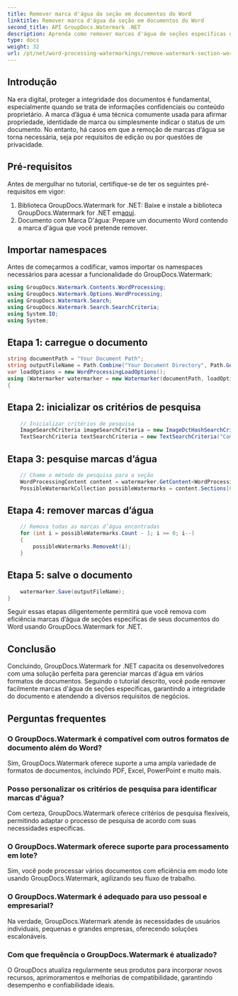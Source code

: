 ```yaml
---
title: Remover marca d'água da seção em documentos do Word
linktitle: Remover marca d'água da seção em documentos do Word
second_title: API GroupDocs.Watermark .NET
description: Aprenda como remover marcas d'água de seções específicas de documentos do Word usando GroupDocs.Watermark for .NET. Tutorial abrangente disponível aqui.
type: docs
weight: 32
url: /pt/net/word-processing-watermarkings/remove-watermark-section-word-docs/
---
```

## Introdução
Na era digital, proteger a integridade dos documentos é fundamental, especialmente quando se trata de informações confidenciais ou conteúdo proprietário. A marca d’água é uma técnica comumente usada para afirmar propriedade, identidade de marca ou simplesmente indicar o status de um documento. No entanto, há casos em que a remoção de marcas d’água se torna necessária, seja por requisitos de edição ou por questões de privacidade.
## Pré-requisitos
Antes de mergulhar no tutorial, certifique-se de ter os seguintes pré-requisitos em vigor:
1.  Biblioteca GroupDocs.Watermark for .NET: Baixe e instale a biblioteca GroupDocs.Watermark for .NET em[aqui](https://releases.groupdocs.com/Watermark/net/).
2. Documento com Marca D'água: Prepare um documento Word contendo a marca d'água que você pretende remover.

## Importar namespaces
Antes de começarmos a codificar, vamos importar os namespaces necessários para acessar a funcionalidade do GroupDocs.Watermark:
```csharp
using GroupDocs.Watermark.Contents.WordProcessing;
using GroupDocs.Watermark.Options.WordProcessing;
using GroupDocs.Watermark.Search;
using GroupDocs.Watermark.Search.SearchCriteria;
using System.IO;
using System;
```
## Etapa 1: carregue o documento
```csharp
string documentPath = "Your Document Path";
string outputFileName = Path.Combine("Your Document Directory", Path.GetFileName(documentPath));
var loadOptions = new WordProcessingLoadOptions();
using (Watermarker watermarker = new Watermarker(documentPath, loadOptions))
{
```
## Etapa 2: inicializar os critérios de pesquisa
```csharp
    // Inicializar critérios de pesquisa
    ImageSearchCriteria imageSearchCriteria = new ImageDctHashSearchCriteria(Constants.LogoPng);
    TextSearchCriteria textSearchCriteria = new TextSearchCriteria("Company Name");
```
## Etapa 3: pesquise marcas d’água
```csharp
    // Chame o método de pesquisa para a seção
    WordProcessingContent content = watermarker.GetContent<WordProcessingContent>();
    PossibleWatermarkCollection possibleWatermarks = content.Sections[0].Search(textSearchCriteria.Or(imageSearchCriteria));
```
## Etapa 4: remover marcas d’água
```csharp
    // Remova todas as marcas d’água encontradas
    for (int i = possibleWatermarks.Count - 1; i >= 0; i--)
    {
        possibleWatermarks.RemoveAt(i);
    }
```
## Etapa 5: salve o documento
```csharp
    watermarker.Save(outputFileName);
}
```
Seguir essas etapas diligentemente permitirá que você remova com eficiência marcas d’água de seções específicas de seus documentos do Word usando GroupDocs.Watermark for .NET.

## Conclusão
Concluindo, GroupDocs.Watermark for .NET capacita os desenvolvedores com uma solução perfeita para gerenciar marcas d'água em vários formatos de documentos. Seguindo o tutorial descrito, você pode remover facilmente marcas d'água de seções específicas, garantindo a integridade do documento e atendendo a diversos requisitos de negócios.
## Perguntas frequentes
### O GroupDocs.Watermark é compatível com outros formatos de documento além do Word?
Sim, GroupDocs.Watermark oferece suporte a uma ampla variedade de formatos de documentos, incluindo PDF, Excel, PowerPoint e muito mais.
### Posso personalizar os critérios de pesquisa para identificar marcas d'água?
Com certeza, GroupDocs.Watermark oferece critérios de pesquisa flexíveis, permitindo adaptar o processo de pesquisa de acordo com suas necessidades específicas.
### O GroupDocs.Watermark oferece suporte para processamento em lote?
Sim, você pode processar vários documentos com eficiência em modo lote usando GroupDocs.Watermark, agilizando seu fluxo de trabalho.
### O GroupDocs.Watermark é adequado para uso pessoal e empresarial?
Na verdade, GroupDocs.Watermark atende às necessidades de usuários individuais, pequenas e grandes empresas, oferecendo soluções escalonáveis.
### Com que frequência o GroupDocs.Watermark é atualizado?
O GroupDocs atualiza regularmente seus produtos para incorporar novos recursos, aprimoramentos e melhorias de compatibilidade, garantindo desempenho e confiabilidade ideais.